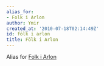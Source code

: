 ```yaml
---
alias_for:
- Folk i Arlon
author: Ymir
created_at: '2010-07-18T02:14:49Z'
id: fölk i arlon
title: Fölk i Arlon
---
```

Alias for [Folk i Arlon]

  [Folk i Arlon]: Folk_i_Arlon